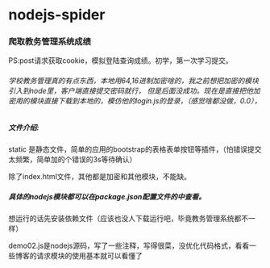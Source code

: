 # nodejs-spider
### 爬取教务管理系统成绩

PS:post请求获取cookie，模拟登陆查询成绩。初学，第一次学习提交。

###### 	学校教务管理真的有点东西，本地用64,16进制加密啥的，我之前想把加密的模块引入到node里，客户端直接提交密码就行， 但是后面没成功。现在是直接把他加密用的模块直接下载到本地的，模仿他的login.js的登录，（感觉啥都没做，0.0），

##### 文件介绍:

static 是静态文件，简单的应用的bootstrap的表格表单按钮等插件，（怕错误提交太频繁，简单加的个错误的3s等待确认）

除了index.html文件，其他都是加密和其他模块，不能缺。

##### 具体的nodejs模块都可以在package.json配置文件的中查看。

想运行的话先安装依赖文件（应该也没人下载运行吧，毕竟教务管理系统都不一样）

demo02.js是nodejs源码，写了一些注释，写得很菜，没优化代码格式，看看一些博客的请求模块的使用基本就可以看懂了



